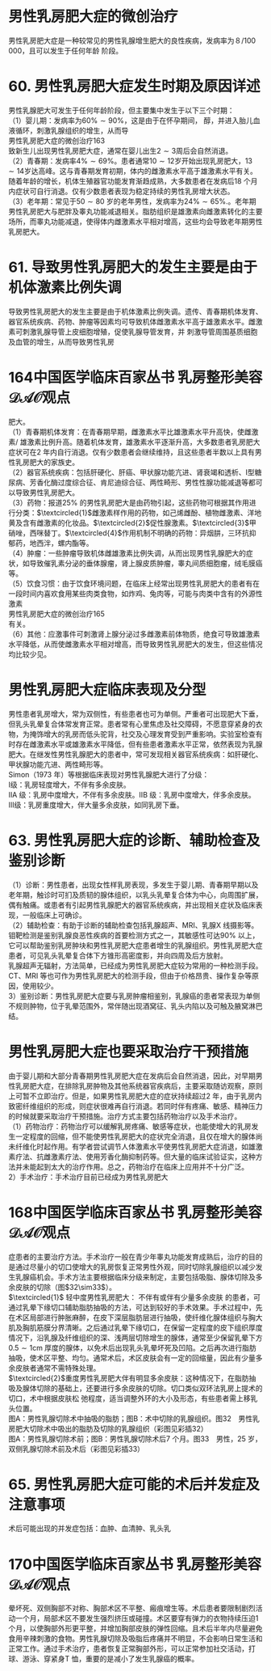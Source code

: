 # 男性乳房肥大症的微创治疗  
男性乳房肥大症是一种较常见的男性乳腺增生肥大的良性疾病，发病率为８/100 000，且可以发生于任何年龄 阶段。  
# 60. 男性乳房肥大症发生时期及原因详述  
男性乳腺肥大可发生于任何年龄阶段，但主要集中发生于以下三个时期：  
（1）婴儿期：发病率为$60\%\sim90\%$，这是由于在怀孕期间， 醇，并进入胎儿血液循环，刺激乳腺组织的增生，从而导  
男性乳房肥大症的微创治疗163  
致新生儿出现男性乳房肥大症，通常在婴儿出生$2\sim3$周后会自然消退。  
（2）青春期：发病率$4\%\sim69\%$。患者通常$10\sim12$岁开始出现乳房肥大，$13\sim14$岁达高峰。这与青春期发育初期，体内的雌激素水平高于雄激素水平有关。随着年龄的增长，机体生殖器官功能发育渐趋成熟，大多数患者在发病后18 个月内症状可自行消退。仅有少数患者表现为稳定持续的男性乳房增大状态。  
（3）老年期：常见于$50\sim80$ 岁的老年男性，发病率为$24\%\sim65\%.$。老年期男性乳房肥大与肥胖及睾丸功能减退相关。脂肪组织是雄激素向雌激素转化的主要场所，而睾丸功能减退，使得体内雌激素水平相对增高，这些均会导致老年期男性乳房肥大。  
# 61. 导致男性乳房肥大的发生主要是由于机体激素比例失调  
导致男性乳房肥大的发生主要是由于机体激素比例失调。遗传、青春期机体发育、器官系统疾病、药物、肿瘤等因素均可导致机体雌激素水平高于雄激素水平。雌激 素可刺激乳腺导管上皮细胞增殖，促使乳腺导管发育，并 刺激导管周围基质细胞及血管的增生，从而导致男性乳房  
# 164中国医学临床百家丛书 乳房整形美容  $\mathcal{D A O}$观点  
肥大。  
（1）青春期机体发育：在青春期早期，雌激素水平比雄激素水平升高快，使雌激素/ 雄激素比例升高。随着机体发育，雄激素水平逐渐升高，大多数患者乳房肥大症状可在2 年内自行消退。仅有少数患者会继续维持，且这些患者半数以上具有男性乳房肥大的家族史。  
（2）器官系统疾病：包括肝硬化、肝癌、甲状腺功能亢进、肾衰竭和透析、Ⅰ型糖尿病、芳香化酶过度综合征、肯尼迪综合征、两性畸形、男性性腺功能减退等都可以导致男性乳房肥大。  
（3）药物：报道$25\%$ 的男性乳房肥大是由药物引起，这些药物可根据其作用进行分类：$\textcircled{1}$雌激素样作用的药物，如己烯雌酚、植物雌激素、洋地黄及含有雌激素的化妆品。$\textcircled{2}$促性腺激素。$\textcircled{3}$甲硝唑，西咪替丁。$\textcircled{4}$作用机制不明确的药物：异烟肼，三环抗抑郁药，地西泮，螺内酯等。  
（4）肿瘤：一些肿瘤导致机体雌雄激素比例失调，从而出现男性乳腺肥大的症状，如导致催乳素分泌的垂体腺瘤，肾上腺皮质肿瘤，睾丸间质细胞瘤，绒毛膜癌等。  
（5）饮食习惯：由于饮食环境问题，在临床上经常出现男性乳房肥大的患者有在一段时间内喜欢食用某些肉类食物，如炸鸡、兔肉等，可能与肉类中含有的外源性激素  
男性乳房肥大症的微创治疗165  
有关。  
（6）其他：应激事件可刺激肾上腺分泌过多雌激素前体物质，绝食可导致雄激素水平降低，从而使雌激素水平相对增高，而导致男性乳房肥大的发生，但这些情况均比较少见。  
#  男性乳房肥大症临床表现及分型  
男性患者乳房增大，常为双侧性，有些患者也可为单侧。严重者可出现肥大下垂，但乳头乳晕复合体常发育正常。患者常有心里焦虑及社交障碍，不愿意穿紧身的衣物，为掩饰增大的乳房而低头驼背，社交及心理发育受到严重影响。实验室检查有时存在雌激素水平或雄激素水平降低，但有些患者激素水平正常，依然表现为乳腺肥大。在继发性男性乳腺肥大的患者中，常可发现相关器官系统疾病：如肝硬化、甲状腺功能亢进、两性畸形等。  
Simon（1973 年）等根据临床表现对男性乳腺肥大进行了分级：  
Ⅰ级：乳房轻度增大，不伴有多余皮肤。  
ⅡA 级：乳房中度增大，不伴有多余皮肤。ⅡB 级：乳房中度增大，伴多余皮肤。  
Ⅲ级：乳房重度增大，伴大量多余皮肤，如同乳房下垂。  
# 63.  男性乳房肥大症的诊断、辅助检查及 鉴别诊断  
（1）诊断：男性患者，出现女性样乳房表现，多发生于婴儿期、青春期早期以及老年期，触诊时可扪及质韧的腺体组织，以乳头乳晕复合体为中心，向周围扩展，偶有触痛。或患者有引起男性乳腺肥大的器官系统疾病，并出现相关症状及临床表现，一般临床上可确诊。  
（2）辅助检查：有助于诊断的辅助检查包括乳腺超声、MRI、乳腺X 线摄影等。  
钼靶检测是鉴别乳腺良恶性疾病的首要检测方式之一，其敏感性可达$90\%$ 以上，它可以帮助鉴别乳房肿块和男性乳房肥大症患者增生的乳腺组织。男性乳房肥大症患者，可见乳头乳晕复合体下方锥形高密度影，并向四周及后方放射。  
乳腺超声无辐射，方法简单，已经成为男性乳房肥大症较为常用的一种检测手段。CT、MRI 等也可作为男性乳房肥大的检测手段，但由于价格昂贵、操作复杂等原因，使用较少。  
3）鉴别诊断：男性乳房肥大症要与乳房肿瘤相鉴别，乳腺癌的患者常表现为单侧不规则肿物，位于乳晕范围外，常伴随出现酒窝征、乳头内陷以及可触及腋窝淋巴结。  
#  男性乳房肥大症也要采取治疗干预措施  
由于婴儿期和大部分青春期男性乳房肥大症在发病后会自然消退，因此，对早期男性乳房肥大症，在排除乳房肿物及其他系统器官疾病后，主要采取随访观察，原则上可暂不立即治疗。但是，如果男性乳房肥大症的症状持续超过2 年，由于乳房内致密纤维组织的形成，则症状很难再自行消退。若同时伴有疼痛、敏感、精神压力的时候就要采取治疗干预措施。治疗方式主要包括药物治疗以及手术治疗。  
（1）药物治疗：药物治疗可以缓解乳房疼痛、敏感等症状，也能使增大的乳房发生一定程度的回缩，但不能使男性乳房肥大的症状完全消退，且仅在增大的腺体尚未纤维化时起作用。有学者尝试调节人体激素水平使男性乳房肥大症消退，如雄激素疗法、抗雌激素疗法、使用芳香化酶抑制药等。但大量的临床试验证实，这种方法并未能起到太大的治疗作用。总之，药物治疗在临床上应用并不十分广泛。  
2）手术治疗：手术治疗目前已经成为男性乳房肥大  
# 168中国医学临床百家丛书 乳房整形美容  $\mathcal{D A O}$观点  
症患者的主要治疗方法。手术治疗一般在青少年睾丸功能发育成熟后，治疗的目的是通过尽量小的切口使增大的乳房恢复正常男性外观，同时切除乳腺组织以减少发生乳腺癌机会。手术方法主要根据临床分级来制定，主要包括吸脂、腺体切除及多余皮肤的切除（图$32\sim33\$）。  
$\textcircled{1}$ 轻中度男性乳房肥大： 不伴有或伴有少量多余皮肤 的患者，可通过乳晕下缘切口辅助脂肪抽吸的方法，可达到较好的手术效果。手术过程中，先在术区局部进行肿胀麻醉，在皮下深层脂肪层进行抽吸，使纤维化腺体组织与胸大肌及胸肌筋膜分界清晰。之后通过乳晕下缘切口，在保留一定程度的皮下组织厚度情况下，沿乳腺及纤维组织的深、浅两层切除增生的腺体，通常至少保留乳晕下方$0.5\sim1\mathrm{cm}$ 厚度的腺体，以免术后出现乳头乳晕坏死及凹陷。之后再次进行脂肪抽吸，使术区平整、均匀。通常术后，术区皮肤会有一定的回缩量，因此有少量多余皮肤者通常不需特殊处理。  
$\textcircled{2}$重度男性乳房肥大伴有明显多余皮肤：这种情况下，在脂肪抽吸及腺体切除的基础上，还要进行多余皮肤的切除。切口类似双环法乳房上提术的切口，术中根据皮肤松 弛程度，适当调整外环的大小及形态，有些患者需上移乳头位置。  
图A：男性乳腺切除术中抽吸的脂肪；图B：术中切除的乳腺组织。图32　男性乳房肥大切除术中吸出的脂肪及切除的乳腺组织（彩图见彩插32）  
图A：男性乳腺切除术前；图B：男性乳腺切除术后7 个月。图33　男性，25 岁，双侧乳腺切除术前及术后（彩图见彩插33）  
# 65. 男性乳房肥大症可能的术后并发症及注意事项  
术后可能出现的并发症包括：血肿、血清肿、乳头乳  
# 170中国医学临床百家丛书 乳房整形美容  $\mathcal{D A O}$观点  
晕坏死、双侧胸部不对称、胸部术区不平整、瘢痕增生等。术后患者要限制剧烈活动一个月，局部术区不要发生强烈挤压或碰撞。术区要穿有弹力的衣物持续压迫1 个月，以使胸部外形更平整，并增加胸部皮肤的弹性回缩。且术后半年内尽量避免食用辛辣刺激的食物。男性乳腺切除及吸脂后疼痛并不明显，不会影响日常生活和正常工作。通过手术治疗，患者恢复正常胸部外形，可以正常参加社交活动，打球、游泳、穿紧身T 恤，重要的是减小了发生乳腺癌的概率。  
